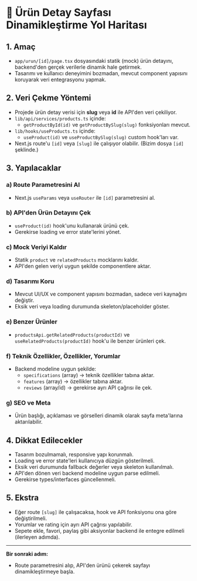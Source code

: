 # 🛒 Ürün Detay Sayfası Dinamikleştirme Yol Haritası

## 1. Amaç
- `app/urun/[id]/page.tsx` dosyasındaki statik (mock) ürün detayını, backend'den gerçek verilerle dinamik hale getirmek.
- Tasarımı ve kullanıcı deneyimini bozmadan, mevcut component yapısını koruyarak veri entegrasyonu yapmak.

## 2. Veri Çekme Yöntemi
- Projede ürün detay verisi için **slug** veya **id** ile API'den veri çekiliyor.
- `lib/api/services/products.ts` içinde:
  - `getProductById(id)` ve `getProductBySlug(slug)` fonksiyonları mevcut.
- `lib/hooks/useProducts.ts` içinde:
  - `useProduct(id)` ve `useProductBySlug(slug)` custom hook'ları var.
- Next.js route'u `[id]` veya `[slug]` ile çalışıyor olabilir. (Bizim dosya `[id]` şeklinde.)

## 3. Yapılacaklar

### a) Route Parametresini Al
- Next.js `useParams` veya `useRouter` ile `[id]` parametresini al.

### b) API'den Ürün Detayını Çek
- `useProduct(id)` hook'unu kullanarak ürünü çek.
- Gerekirse loading ve error state'lerini yönet.

### c) Mock Veriyi Kaldır
- Statik `product` ve `relatedProducts` mocklarını kaldır.
- API'den gelen veriyi uygun şekilde componentlere aktar.

### d) Tasarımı Koru
- Mevcut UI/UX ve component yapısını bozmadan, sadece veri kaynağını değiştir.
- Eksik veri veya loading durumunda skeleton/placeholder göster.

### e) Benzer Ürünler
- `productsApi.getRelatedProducts(productId)` ve `useRelatedProducts(productId)` hook'u ile benzer ürünleri çek.

### f) Teknik Özellikler, Özellikler, Yorumlar
- Backend modeline uygun şekilde:
  - `specifications` (array) → teknik özellikler tabına aktar.
  - `features` (array) → özellikler tabına aktar.
  - `reviews` (array/id) → gerekirse ayrı API çağrısı ile çek.

### g) SEO ve Meta
- Ürün başlığı, açıklaması ve görselleri dinamik olarak sayfa meta'larına aktarılabilir.

## 4. Dikkat Edilecekler
- Tasarım bozulmamalı, responsive yapı korunmalı.
- Loading ve error state'leri kullanıcıya düzgün gösterilmeli.
- Eksik veri durumunda fallback değerler veya skeleton kullanılmalı.
- API'den dönen veri backend modeline uygun parse edilmeli.
- Gerekirse types/interfaces güncellenmeli.

## 5. Ekstra
- Eğer route `[slug]` ile çalışacaksa, hook ve API fonksiyonu ona göre değiştirilmeli.
- Yorumlar ve rating için ayrı API çağrısı yapılabilir.
- Sepete ekle, favori, paylaş gibi aksiyonlar backend ile entegre edilmeli (ilerleyen adımda).

---

**Bir sonraki adım:**
- Route parametresini alıp, API'den ürünü çekerek sayfayı dinamikleştirmeye başla. 
